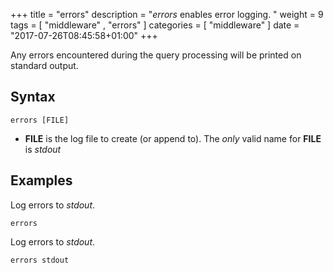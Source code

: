 +++
title = "errors"
description = "*errors* enables error logging. "
weight = 9
tags = [  "middleware" , "errors" ]
categories = [ "middleware" ]
date = "2017-07-26T08:45:58+01:00"
+++

Any errors encountered during the query processing will be printed on standard output.

## Syntax

~~~
errors [FILE]
~~~

* **FILE** is the log file to create (or append to). The *only* valid name for **FILE** is *stdout*

## Examples

Log errors to *stdout*.

~~~
errors
~~~

Log errors to *stdout*.

~~~
errors stdout
~~~

